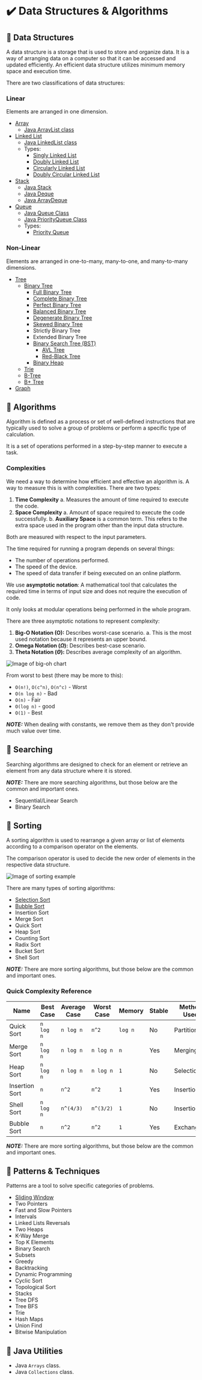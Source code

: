 # :heavy_check_mark: Data Structures & Algorithms

## :round_pushpin: Data Structures
A data structure is a storage that is used to store and organize data. It is a way of arranging data on a computer so that it can be accessed and updated efficiently. An efficient data structure utilizes minimum memory space and execution time.

There are two classifications of data structures:

### Linear
Elements are arranged in one dimension.
- [Array](./data-structures/linear/array/array.md)
  - [Java ArrayList class](./data-structures/linear/array/java-arraylist.md)
- [Linked List](./data-structures/linear/linked-list/linked-list.md)
  - [Java LinkedList class](./data-structures/linear/linked-list/java-linkedlist.md)
  - Types:
    - [Singly Linked List](./data-structures/linear/linked-list/singly-linked-list.md)
    - [Doubly Linked List](./data-structures/linear/linked-list/doubly-linked-list.md)
    - [Circularly Linked List](./data-structures/linear/linked-list/circularly-linked-list.md)
    - [Doubly Circular Linked List](./data-structures/linear/linked-list/doubly-circular-linked-list.md)
- [Stack](./data-structures/linear/stack/stack.md)
  - [Java Stack](./data-structures/linear/stack/java-stack.md)
  - [Java Deque](./data-structures/linear/stack/java-deque.md)
  - [Java ArrayDeque](./data-structures/linear/stack/java-arraydeque.md)
- [Queue](./data-structures/linear/queue/queue.md)
  - [Java Queue Class](./data-structures/linear/queue/java-queue.md)
  - [Java PriorityQueue Class](./data-structures/linear/queue/java-priorityqueue.md)
  - Types:
    - [Priority Queue](./data-structures/linear/queue/priority-queue.md)

### Non-Linear
Elements are arranged in one-to-many, many-to-one, and many-to-many dimensions.
- [Tree](./data-structures/non-linear/tree/tree.md)
  - [Binary Tree](./data-structures/non-linear/tree/binary-tree.md)
    - [Full Binary Tree](./data-structures/non-linear/tree/full-binary-tree.md)
    - [Complete Binary Tree](./data-structures/non-linear/tree/complete-binary-tree.md)
    - [Perfect Binary Tree](./data-structures/non-linear/tree/perfect-binary-tree.md)
    - [Balanced Binary Tree](./data-structures/non-linear/tree/balanced-binary-tree.md)
    - [Degenerate Binary Tree](./data-structures/non-linear/tree/degenerate-binary-tree.md)
    - [Skewed Binary Tree](./data-structures/non-linear/tree/skewed-binary-tree.md)
    - Strictly Binary Tree
    - Extended Binary Tree
    - [Binary Search Tree (BST)](./data-structures/non-linear/tree/binary-search-tree.md)
      - [AVL Tree](./data-structures/non-linear/tree/avl-tree.md)
      - [Red-Black Tree](./data-structures/non-linear/tree/red-black-tree.md)
    - [Binary Heap](./data-structures/non-linear/tree/binary-heap.md)
  - [Trie](./data-structures/non-linear/tree/trie.md)
  - [B-Tree](./data-structures/non-linear/tree/b-tree.md)
  - [B+ Tree](./data-structures/non-linear/tree/b-plus-tree.md)
- [Graph](./data-structures/non-linear/graph/graph.md)

## :round_pushpin: Algorithms
Algorithm is defined as a process or set of well-defined instructions that are typically used to solve a group of problems or perform a specific type of calculation.

It is a set of operations performed in a step-by-step manner to execute a task.

### Complexities
We need a way to determine how efficient and effective an algorithm is. A way to measure this is with complexities. There are two types:

1. **Time Complexity**
  a. Measures the amount of time required to execute the code.
2. **Space Complexity**
  a. Amount of space required to execute the code successfully.
  b. **Auxiliary Space** is a common term. This refers to the extra space used in the program other than the input data structure.

Both are measured with respect to the input parameters.

The time required for running a program depends on several things:
- The number of operations performed.
- The speed of the device.
- The speed of data transfer if being executed on an online platform.

We use **asymptotic notation**: A mathematical tool that calculates the required time in terms of input size and does not require the execution of code.

It only looks at modular operations being performed in the whole program.

There are three asymptotic notations to represent complexity:
1. **Big-O Notation (O):** Describes worst-case scenario.
  a. This is the most used notation because it represents an upper bound.
2. **Omega Notation ($\Omega$):** Describes best-case scenario.
3. **Theta Notation ($\Theta$):** Describes average complexity of an algorithm.

![Image of big-oh chart](images/algorithms/big-oh-chart.png)

From worst to best (there may be more to this):
- `O(n!)`, `O(c^n)`, `O(n^c)` - Worst
- `O(n log n)` - Bad
- `O(n)` - Fair
- `O(log n)` - good
- `O(1)` - Best

***NOTE:*** When dealing with constants, we remove them as they don't provide much value over time.

## :round_pushpin: Searching
Searching algorithms are designed to check for an element or retrieve an element from any data structure where it is stored.

***NOTE:*** There are more searching algorithms, but those below are the common and important ones.

- Sequential/Linear Search
- Binary Search


## :round_pushpin: Sorting
A sorting algorithm is used to rearrange a given array or list of elements according to a comparison operator on the elements.

The comparison operator is used to decide the new order of elements in the respective data structure.

![Image of sorting example](images/sorting/sorting-example.png)

There are many types of sorting algorithms:
- [Selection Sort](sorting/selection-sort.md)
- [Bubble Sort](sorting/bubble-sort.md)
- Insertion Sort
- Merge Sort
- Quick Sort
- Heap Sort
- Counting Sort
- Radix Sort
- Bucket Sort
- Shell Sort

***NOTE:*** There are more sorting algorithms, but those below are the common and important ones.

### Quick Complexity Reference

|Name|Best Case|Average Case|Worst Case|Memory|Stable|Method Used|
|----|---------|------------|----------|------|------|-----------|
|Quick Sort|`n log n`|`n log n`|`n^2`|`log n`|No|Partitioning|
|Merge Sort|`n log n`|`n log n`|`n log n`|`n`|Yes|Merging|
|Heap Sort|`n log n`|`n log n`|`n log n`|`1`|No|Selection|
|Insertion Sort|`n`|`n^2`|`n^2`|`1`|Yes|Insertion|
|Shell Sort|`n log n`|`n^(4/3)`|`n^(3/2)`|`1`|No|Insertion|
|Bubble Sort|`n`|`n^2`|`n^2`|`1`|Yes|Exchanging|

***NOTE:*** There are more sorting algorithms, but those below are the common and important ones.

## :round_pushpin: Patterns & Techniques
Patterns are a tool to solve specific categories of problems.


- [Sliding Window](data-structures/patterns/sliding-window.md)
- Two Pointers
- Fast and Slow Pointers
- Intervals
- Linked Lists Reversals
- Two Heaps
- K-Way Merge
- Top K Elements
- Binary Search
- Subsets
- Greedy
- Backtracking
- Dynamic Programming
- Cyclic Sort
- Topological Sort
- Stacks
- Tree DFS
- Tree BFS
- Trie
- Hash Maps
- Union Find
- Bitwise Manipulation

## :round_pushpin: Java Utilities
- Java `Arrays` class.
- Java `Collections` class.
